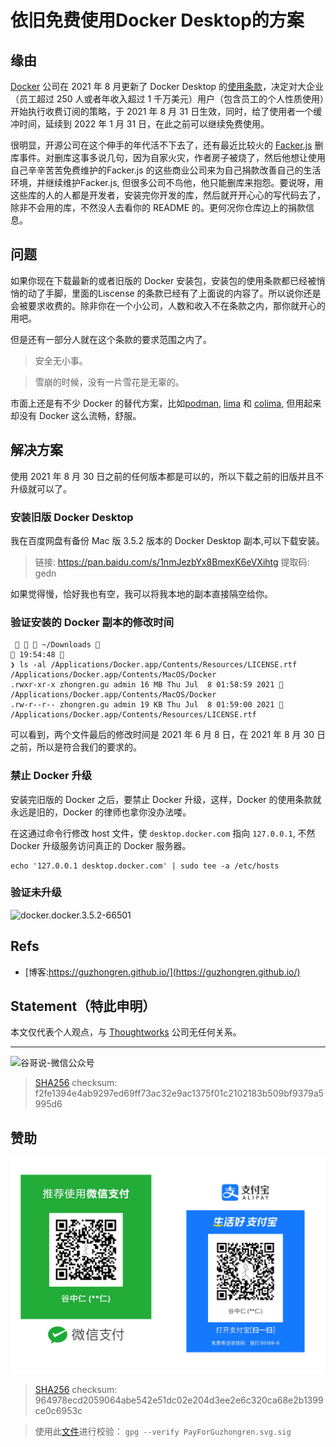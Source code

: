 # 依旧免费使用Docker Desktop的方案


## 缘由

[Docker](https://www.docker.com/) 公司在 2021 年 8 月更新了 Docker Desktop 的[使用条款](https://docs.docker.com/subscription/#docker-desktop-license-agreement)，决定对大企业（员工超过 250 人或者年收入超过 1 千万美元）用户（包含员工的个人性质使用）开始执行收费订阅的策略，于 2021 年 8 月 31 日生效，同时，给了使用者一个缓冲时间，延续到 2022 年 1 月 31 日，在此之前可以继续免费使用。

很明显，开源公司在这个伸手的年代活不下去了，还有最近比较火的 [Facker.js](https://github.com/Marak/Faker.js) 删库事件。对删库这事多说几句，因为自家火灾，作者房子被烧了，然后他想让使用自己辛辛苦苦免费维护的Facker.js 的这些商业公司来为自己捐款改善自己的生活环境，并继续维护Facker.js, 但很多公司不鸟他，他只能删库来抱怨。要说呀，用这些库的人的人都是开发者，安装完你开发的库，然后就开开心心的写代码去了，除非不会用的库，不然没人去看你的 README 的。更何况你仓库边上的捐款信息。

## 问题

如果你现在下载最新的或者旧版的 Docker 安装包，安装包的使用条款都已经被悄悄的动了手脚，里面的Liscense 的条款已经有了上面说的内容了。所以说你还是会被要求收费的。除非你在一个小公司，人数和收入不在条款之内，那你就开心的用吧。

但是还有一部分人就在这个条款的要求范围之内了。

> 安全无小事。

> 雪崩的时候，没有一片雪花是无辜的。


市面上还是有不少 Docker 的替代方案，比如[podman](https://github.com/containers/podman), [lima](https://github.com/lima-vm/lima) 和 [colima](https://github.com/abiosoft/colima), 但用起来却没有 Docker 这么流畅，舒服。

## 解决方案

使用 2021 年 8 月 30 日之前的任何版本都是可以的，所以下载之前的旧版并且不升级就可以了。

### 安装旧版 Docker Desktop

我在百度网盘有备份 Mac 版 3.5.2 版本的 Docker Desktop 副本,可以下载安装。

> 链接: https://pan.baidu.com/s/1nmJezbYx8BmexK6eVXihtg 提取码: gedn

如果觉得慢，恰好我也有空，我可以将我本地的副本直接隔空给你。

### 验证安装的 Docker 副本的修改时间

```shell
    ~/Downloads                                                                               19:54:48 
❯ ls -al /Applications/Docker.app/Contents/Resources/LICENSE.rtf /Applications/Docker.app/Contents/MacOS/Docker
.rwxr-xr-x zhongren.gu admin 16 MB Thu Jul  8 01:58:59 2021  /Applications/Docker.app/Contents/MacOS/Docker
.rw-r--r-- zhongren.gu admin 19 KB Thu Jul  8 01:59:00 2021  /Applications/Docker.app/Contents/Resources/LICENSE.rtf

```
可以看到，两个文件最后的修改时间是 2021 年 6 月 8 日，在 2021 年 8 月 30 日之前，所以是符合我们的要求的。

### 禁止 Docker 升级

安装完旧版的 Docker 之后，要禁止 Docker 升级，这样，Docker 的使用条款就永远是旧的，Docker 的律师也拿你没办法喽。

在这通过命令行修改 host 文件，使 `desktop.docker.com` 指向 `127.0.0.1`, 不然 Docker 升级服务访问真正的 Docker 服务器。

```shell
echo '127.0.0.1 desktop.docker.com' | sudo tee -a /etc/hosts
```
### 验证未升级

![docker.docker.3.5.2-66501](https://cdn.jsdelivr.net/gh/guzhongren/data-hosting@main/container/docker.3.5.2-66501.4xguple2fv80.webp)

## Refs

* [博客:https://guzhongren.github.io/](https://guzhongren.github.io/)

## Statement（特此申明）

本文仅代表个人观点，与 [Thoughtworks](https://www.Thoughtworks.com/) 公司无任何关系。

----
![谷哥说-微信公众号](https://cdn.jsdelivr.net/gh/guzhongren/data-hosting@master/20210819/扫码_搜索联合传播样式-白色版.ae9zxgscqcg.png)
> [SHA256](https://emn178.github.io/online-tools/sha256_checksum.html) checksum: f2fe1394e4ab9297ed69ff73ac32e9ac1375f01c2102183b509bf9379a5995d6

## 赞助

![PayForGuzhongren](/images/pay/PayForGuzhongren.svg)
> [SHA256](https://emn178.github.io/online-tools/sha256_checksum.html) checksum: 964978ecd2059064abe542e51dc02e204d3ee2e6c320ca68e2b1399ce0c6953c

> 使用此[文件](https://guzhongren.github.io/images/pay/payforguzhongren.svg.sig)进行校验： `gpg --verify PayForGuzhongren.svg.sig`

